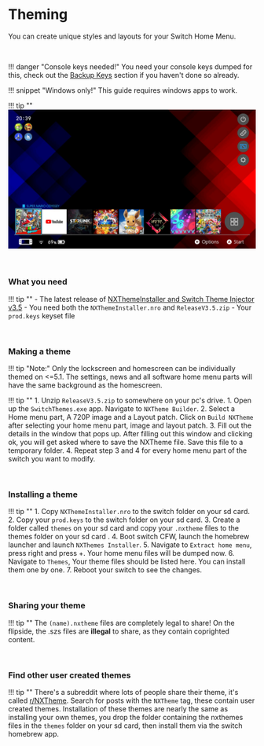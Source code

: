 # Theming

You can create unique styles and layouts for your Switch Home Menu.

&nbsp;

!!! danger "Console keys needed!"
	You need your console keys dumped for this, check out the [Backup Keys](backup_keys.md) section if you haven't done so already.
	
!!! snippet "Windows only!"
	This guide requires windows apps to work.

!!! tip ""
	![ExampleSwitchTheme](../extras/img/switch_theming.jpg)

&nbsp;

### What you need 

!!! tip ""
	- The latest release of [NXThemeInstaller and Switch Theme Injector v3.5](https://github.com/exelix11/SwitchThemeInjector/releases)
		- You need both the `NXThemeInstaller.nro` and `ReleaseV3.5.zip`
	- Your `prod.keys` keyset file
	
&nbsp;

### Making a theme

!!! tip "Note:"
	Only the lockscreen and homescreen can be individually themed on <=5.1. The settings, news and all software home menu parts will have the same background as the homescreen.

!!! tip ""
	1. Unzip `ReleaseV3.5.zip` to somewhere on your pc's drive.
	1. Open up the `SwitchThemes.exe` app. Navigate to `NXTheme Builder`.
	2. Select a Home menu part, A 720P image and a Layout patch. Click on `Build NXTheme` after selecting your home menu part, image and layout patch.
	3. Fill out the details in the window that pops up. After filling out this window and clicking ok, you will get asked where to save the NXTheme file. Save this file to a temporary folder.
	4. Repeat step 3 and 4 for every home menu part of the switch you want to modify.
	
&nbsp;

### Installing a theme

!!! tip ""
	1. Copy `NXThemeInstaller.nro` to the switch folder on your sd card.
	2. Copy your `prod.keys` to the switch folder on your sd card.
	3. Create a folder called `themes` on your sd card and copy your `.nxtheme` files to the themes folder on your sd card .
	4. Boot switch CFW, launch the homebrew launcher and launch `NXThemes Installer`.
	5. Navigate to `Extract home menu`, press right and press +. Your home menu files will be dumped now.
	6. Navigate to `Themes`, Your theme files should be listed here. You can install them one by one.
	7. Reboot your switch to see the changes.
	
&nbsp;

### Sharing your theme

!!! tip ""
	The `(name).nxtheme` files are completely legal to share! On the flipside, the .szs files are **illegal** to share, as they contain coprighted content. 

&nbsp;
	
### Find other user created themes

!!! tip ""
	There's a subreddit where lots of people share their theme, it's called [r/NXTheme](https://www.reddit.com/r/NXThemes/). Search for posts with the `NXTheme` tag, these contain user created themes. Installation of these themes are nearly the same as installing your own themes, you drop the folder containing the nxthemes files in the `themes` folder on your sd card, then install them via the switch homebrew app.
